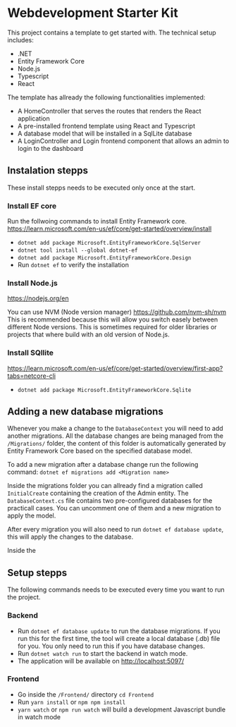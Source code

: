 # Webdevelopment Starter Kit
This project contains a template to get started with.
The technical setup includes: 
- .NET
- Entity Framework Core
- Node.js
- Typescript
- React 

The template has allready the following functionalities implemented: 
- A HomeController that serves the routes that renders the React application
- A pre-installed frontend template using React and Typescript
- A database model that will be installed in a SqlLite database
- A LoginController and Login frontend component that allows an admin to login to the dashboard

## Instalation stepps
These install stepps needs to be executed only once at the start. 

### Install EF core
Run the follwoing commands to install Entity Framework core.
https://learn.microsoft.com/en-us/ef/core/get-started/overview/install
- `dotnet add package Microsoft.EntityFrameworkCore.SqlServer`
- `dotnet tool install --global dotnet-ef`
- `dotnet add package Microsoft.EntityFrameworkCore.Design`
- Run `dotnet ef` to verify the installation

### Install Node.js
https://nodejs.org/en 

You can use NVM (Node version manager)
https://github.com/nvm-sh/nvm
This is recommended because this will allow you switch easely between different Node versions. 
This is sometimes required for older libraries or projects that where build with an old version of Node.js. 

### Install SQllite 
https://learn.microsoft.com/en-us/ef/core/get-started/overview/first-app?tabs=netcore-cli
- `dotnet add package Microsoft.EntityFrameworkCore.Sqlite`

## Adding a new database migrations
Whenever you make a change to the `DatabaseContext` you will need to add another migrations. 
All the database changes are being managed from the `/Migrations/` folder, the content of this folder is automatically generated 
by Entity Framework Core based on the specified database model. 

To add a new migration after a database change run the following command: 
`dotnet ef migrations add <Migration name>`

Inside the migrations folder you can allready find a migration called `InitialCreate` containing the creation of the Admin entity. 
The `DatabaseContext.cs` file contains two pre-configured databases for the practicall cases. You can uncomment one of them and a new migration
to apply the model. 

After every migration you will also need to run `dotnet ef database update`, this will apply the changes to the database.

Inside the 

## Setup stepps 
The following commands needs to be executed every time you want to run the project.

### Backend
- Run `dotnet ef database update` to run the database migrations. If you run this for the first time, the tool will create a local database (.db) file for you. You only need to run this if you have database changes. 
- Run `dotnet watch run` to start the backend in watch mode. 
- The application will be available on [http://localhost:5097/](http://localhost:5097/)

### Frontend
- Go inside the `/Frontend/` directory `cd Frontend`
- Run `yarn install` or `npm npm install`
- `yarn watch` or `npm run watch` will build a development Javascript bundle in watch mode
